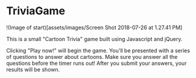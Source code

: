 # TriviaGame
!(Image of start)[assets/images/Screen Shot 2018-07-26 at 1.27.41 PM]

This is a small "Cartoon Trivia" game built using Javascript and jQuery. 

Clicking "Play now!" will begin the game. You'll be presented with a series of questions to answer about cartoons.
Make sure you answer all the questions before the timer runs out! After you submit your answers, your results will be shown.